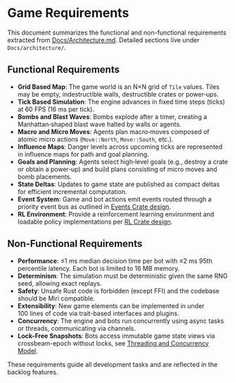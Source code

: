 # Game Requirements

This document summarizes the functional and non-functional requirements extracted from [Docs/Architecture.md](../Architecture.md). Detailed sections live under `Docs/architecture/`.

## Functional Requirements
- **Grid Based Map**: The game world is an N×N grid of `Tile` values. Tiles may be empty, indestructible walls, destructible crates or power‑ups.
- **Tick Based Simulation**: The engine advances in fixed time steps (ticks) at 60 FPS (16 ms per tick).
- **Bombs and Blast Waves**: Bombs explode after a timer, creating a Manhattan‑shaped blast wave halted by walls or agents.
- **Macro and Micro Moves**: Agents plan macro‑moves composed of atomic micro actions (`Move::North`, `Move::South`, etc.).
- **Influence Maps**: Danger levels across upcoming ticks are represented in influence maps for path and goal planning.
- **Goals and Planning**: Agents select high‑level goals (e.g., destroy a crate or obtain a power‑up) and build plans consisting of micro moves and bomb placements.
- **State Deltas**: Updates to game state are published as compact deltas for efficient incremental computation.
- **Event System**: Game and bot actions emit events routed through a priority event bus as outlined in [Events Crate design](../design/events_crate.md).
- **RL Environment**: Provide a reinforcement learning environment and loadable policy implementations per [RL Crate design](../design/rl_crate.md).

## Non-Functional Requirements
- **Performance**: ≤1 ms median decision time per bot with ≤2 ms 95th percentile latency. Each bot is limited to 16 MB memory.
- **Determinism**: The simulation must be deterministic given the same RNG seed, allowing exact replays.
- **Safety**: Unsafe Rust code is forbidden (except FFI) and the codebase should be Miri compatible.
- **Extensibility**: New game elements can be implemented in under 100 lines of code via trait-based interfaces and plugins.
- **Concurrency**: The engine and bots run concurrently using async tasks or threads, communicating via channels.
- **Lock-Free Snapshots**: Bots access immutable game state views via crossbeam-epoch without locks, see [Threading and Concurrency Model](../architecture/07_threading_and_concurrency_model.md).

These requirements guide all development tasks and are reflected in the backlog features.
